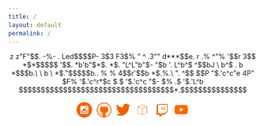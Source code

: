```yaml
---
title: /
layout: default
permalink: /
---
```


<p style="text-align:center">
               z
             z"F"$$.
       -%- . Led$$$$P-
              3$3 F3$%
              " ^  .3""
                 d***$$e.
              r .%     ^"%
              '$$r
               3$$  *$*$$$$$
                '$$. *b'b"$*$.
                  *$. "L^L"b"$-
                   "$b '. L^b^$
                    ^$$bJ  \ b^$ .
                    b *$$$b.\ \ b \
                    *$."$$$$$b.. % %
                    4$$r'$$b *$.%.\ ".
                    ^$$  $$P  "$.'c^c"e
                    4P"  $F%   '$.'c^r*$c
                    $    $      '$.'c^c "$-
                   $%   .$       '$.'L^b
$$$$$$$$$$$$$$$$$$$$$$$$$$$$$$$$$$$*.$$$$$$$$$$$$$$$
</p>
<p style="text-align:center">
<a style="display:inline" target="new" href="https://www.instagram.com/iamscarecrow17/"><img src="./img/Social_Icons/insta.png"  width="7%" height=auto alt="insta"></a>   <a style="display:inline" target="new" href="https://github.com/0x5c4r3"><img style="display:inline" src="./img/Social_Icons/github.png"  width="7%" height=auto alt="github"></a>   <a style="display:inline" target="new" href="https://twitter.com/iamscarecrow1"><img style="display:inline" src="./img/Social_Icons/twitter.png"  width="7%" height=auto alt="twitter"></a>   <a style="display:inline" target="new" href="https://www.hackthebox.eu/home/users/profile/144238"><img style="display:inline" src="./img/Social_Icons/htb.png"  width="7%" height=auto alt="htb"></a>   <a style="display:inline" target="new" href="https://www.twitch.tv/iamscarecrow17"><img style="display:inline" src="./img/Social_Icons/twitch.png" width="7%" height=auto alt="twitch"></a>   <a style="display:inline" target="new" href="https://www.youtube.com/channel/UCcYc_cJZDhYXPm2hpM7ZqwA"><img style="display:inline" src="./img/Social_Icons/youtube.png"  width="7%" height=auto alt="youtube"></a>
</p>






